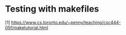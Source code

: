 # Testing with makefiles

[1] https://www.cs.toronto.edu/~penny/teaching/csc444-05f/maketutorial.html
